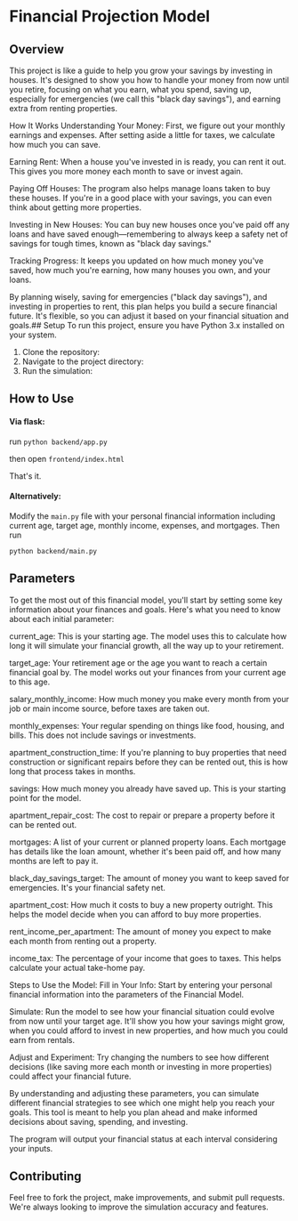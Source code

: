 # Financial Projection Model

## Overview
This project is like a guide to help you grow your savings by investing in houses. It's designed to show you how to handle your money from now until you retire, focusing on what you earn, what you spend, saving up, especially for emergencies (we call this "black day savings"), and earning extra from renting properties.

How It Works
Understanding Your Money: First, we figure out your monthly earnings and expenses. After setting aside a little for taxes, we calculate how much you can save.

Earning Rent: When a house you've invested in is ready, you can rent it out. This gives you more money each month to save or invest again.

Paying Off Houses: The program also helps manage loans taken to buy these houses. If you're in a good place with your savings, you can even think about getting more properties.

Investing in New Houses: You can buy new houses once you've paid off any loans and have saved enough—remembering to always keep a safety net of savings for tough times, known as "black day savings."

Tracking Progress: It keeps you updated on how much money you've saved, how much you're earning, how many houses you own, and your loans.

By planning wisely, saving for emergencies ("black day savings"), and investing in properties to rent, this plan helps you build a secure financial future. It's flexible, so you can adjust it based on your financial situation and goals.## Setup
To run this project, ensure you have Python 3.x installed on your system.

1. Clone the repository:
2. Navigate to the project directory:
3. Run the simulation:



## How to Use
#### Via flask:
run 
`python backend/app.py`

then open `frontend/index.html`


That's it.

#### Alternatively:
Modify the `main.py` file with your personal financial information including current age, target age, monthly income, expenses, and mortgages.
Then run 

`python backend/main.py`

## Parameters
To get the most out of this financial model, you'll start by setting some key information about your finances and goals. Here's what you need to know about each initial parameter:

current_age: This is your starting age. The model uses this to calculate how long it will simulate your financial growth, all the way up to your retirement.

target_age: Your retirement age or the age you want to reach a certain financial goal by. The model works out your finances from your current age to this age.

salary_monthly_income: How much money you make every month from your job or main income source, before taxes are taken out.

monthly_expenses: Your regular spending on things like food, housing, and bills. This does not include savings or investments.

apartment_construction_time: If you're planning to buy properties that need construction or significant repairs before they can be rented out, this is how long that process takes in months.

savings: How much money you already have saved up. This is your starting point for the model.

apartment_repair_cost: The cost to repair or prepare a property before it can be rented out.

mortgages: A list of your current or planned property loans. Each mortgage has details like the loan amount, whether it's been paid off, and how many months are left to pay it.

black_day_savings_target: The amount of money you want to keep saved for emergencies. It's your financial safety net.

apartment_cost: How much it costs to buy a new property outright. This helps the model decide when you can afford to buy more properties.

rent_income_per_apartment: The amount of money you expect to make each month from renting out a property.

income_tax: The percentage of your income that goes to taxes. This helps calculate your actual take-home pay.

Steps to Use the Model:
Fill in Your Info: Start by entering your personal financial information into the parameters of the Financial Model.

Simulate: Run the model to see how your financial situation could evolve from now until your target age. It'll show you how your savings might grow, when you could afford to invest in new properties, and how much you could earn from rentals.

Adjust and Experiment: Try changing the numbers to see how different decisions (like saving more each month or investing in more properties) could affect your financial future.

By understanding and adjusting these parameters, you can simulate different financial strategies to see which one might help you reach your goals. This tool is meant to help you plan ahead and make informed decisions about saving, spending, and investing.

The program will output your financial status at each interval considering your inputs.

## Contributing
Feel free to fork the project, make improvements, and submit pull requests. We're always looking to improve the simulation accuracy and features.
